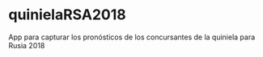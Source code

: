 # quinielaRSA2018
App para capturar los pronósticos de los concursantes de la quiniela para Rusia 2018
